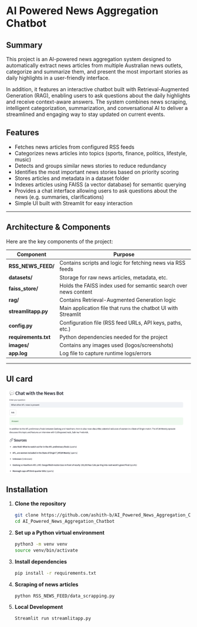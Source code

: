 # AI Powered News Aggregation Chatbot

## Summary

This project is an AI-powered news aggregation system designed to automatically extract news articles from multiple Australian news outlets, categorize and summarize them, and present the most important stories as daily highlights in a user-friendly interface.  

In addition, it features an interactive chatbot built with Retrieval-Augmented Generation (RAG), enabling users to ask questions about the daily highlights and receive context-aware answers. The system combines news scraping, intelligent categorization, summarization, and conversational AI to deliver a streamlined and engaging way to stay updated on current events.  


## Features

- Fetches news articles from configured RSS feeds
- Categorizes news articles into topics (sports, finance, politics, lifestyle, music)
- Detects and groups similar news stories to reduce redundancy
- Identifies the most important news stories based on priority scoring  
- Stores articles and metadata in a dataset folder  
- Indexes articles using FAISS (a vector database) for semantic querying  
- Provides a chat interface allowing users to ask questions about the news (e.g. summaries, clarifications)  
- Simple UI built with Streamlit for easy interaction  

---

## Architecture & Components

Here are the key components of the project:

| Component | Purpose |
|---|---|
| **RSS_NEWS_FEED/** | Contains scripts and logic for fetching news via RSS feeds |
| **datasets/** | Storage for raw news articles, metadata, etc. |
| **faiss_store/** | Holds the FAISS index used for semantic search over news content |
| **rag/** | Contains Retrieval-Augmented Generation logic |
| **streamlitapp.py** | Main application file that runs the chatbot UI with Streamlit |
| **config.py** | Configuration file (RSS feed URLs, API keys, paths, etc.) |
| **requirements.txt** | Python dependencies needed for the project |
| **images/** | Contains any images used (logos/screenshots) |
| **app.log** | Log file to capture runtime logs/errors |

---

## UI card
![chat bot](images/chat_bot.png)

## Installation

1. **Clone the repository**

   ```bash
   git clone https://github.com/ashith-b/AI_Powered_News_Aggregation_Chatbot.git
   cd AI_Powered_News_Aggregation_Chatbot
   ```

2. **Set up a Python virtual environment**

   ```bash
   python3 -m venv venv
   source venv/bin/activate
   ```

3. **Install dependencies**

   ```bash
   pip install -r requirements.txt
   ```
5. **Scraping of news articles**

   ```bash
   python RSS_NEWS_FEED/data_scrapping.py
   ```

5. **Local Development**

   ```bash
   Streamlit run streamlitapp.py 
   ```